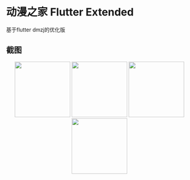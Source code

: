 # 动漫之家 Flutter Extended

基于flutter dmzj的优化版

## 截图
<center>
<img src="https://github.com/tom8zds/dmzj_flutter/raw/master/ScreenShots/comic.jpg" width = "150" />
<img src="https://github.com/tom8zds/dmzj_flutter/raw/master/ScreenShots/novel.jpg" width = "150" />
<img src="https://github.com/tom8zds/dmzj_flutter/raw/master/ScreenShots/news.jpg" width = "150" />
<img src="https://github.com/tom8zds/dmzj_flutter/raw/master/ScreenShots/detail.jpg" width = "150" />
</center>

